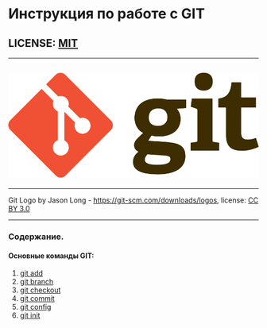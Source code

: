 # Инструкция по работе с GIT

LICENSE: [MIT](./license.md)
---
---
![git logo](./assets/Git-Logo-2Color.png)
---
---
Git Logo by Jason Long - https://git-scm.com/downloads/logos, license: [CC BY 3.0](https://creativecommons.org/licenses/by/3.0/)

---
### Содержание.
#### Основные команды **GIT**:
1. [git add](./add.md)
2. [git branch](./branch.md)
3. [git checkout](./checkout.md)
4. [git commit](./commit.md)
5. [git config](./config.md)
6. [git init](./init.md)
